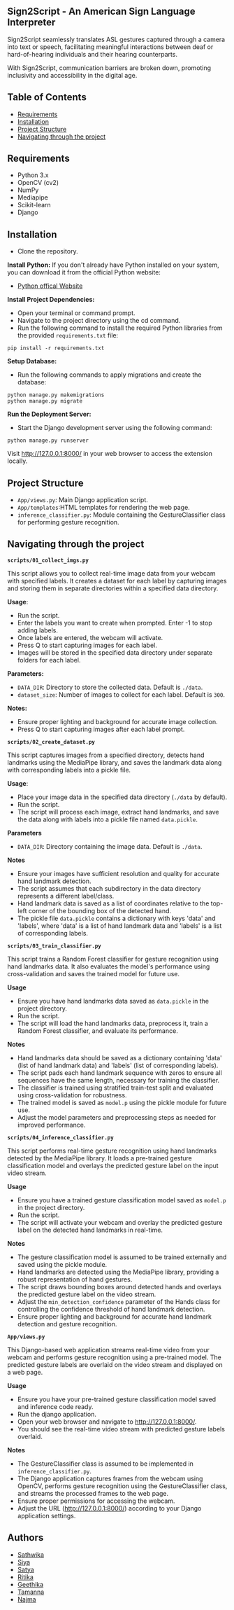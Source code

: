 
## Sign2Script - An American Sign Language Interpreter

Sign2Script  seamlessly translates ASL gestures captured through a camera into text or speech, facilitating meaningful interactions between deaf or hard-of-hearing individuals and their hearing counterparts.

With Sign2Script, communication barriers are broken down, promoting inclusivity and accessibility in the digital age.

## Table of Contents
- [Requirements](#requirements)
- [Installation](#installation)
- [Project Structure](#project-structure)
- [Navigating through the project](#navigating-through-the-project)

## Requirements
- Python 3.x
- OpenCV (cv2)
- NumPy
- Mediapipe
- Scikit-learn
- Django
## Installation
- Clone the repository.

__Install Python:__
If you don't already have Python installed on your system, you can download it from the official Python website:
- [Python offical Website](https://www.python.org/downloads/)

__Install Project Dependencies:__
- Open your terminal or command prompt.
- Navigate to the project directory using the cd command.
- Run the following command to install the required Python libraries from the provided ```requirements.txt``` file:
```
pip install -r requirements.txt
```
__Setup Database:__
- Run the following commands to apply migrations and create the database:
```
python manage.py makemigrations
python manage.py migrate
```
__Run the Deployment Server:__

- Start the Django development server using the following command:
```
python manage.py runserver
```
Visit http://127.0.0.1:8000/ in your web browser to access the extension locally.
## Project Structure
- ```App/views.py```: Main Django application script.
- ```App/templates```:HTML templates for rendering the web page.
- ```inference_classifier.py```: Module containing the GestureClassifier class for performing gesture recognition.

## Navigating through the project

 __```scripts/01_collect_imgs.py```__

This script allows you to collect real-time image data from your webcam with specified labels. It creates a dataset for each label by capturing images and storing them in separate directories within a specified data directory.

 __Usage__:
- Run the script.
- Enter the labels you want to create when prompted. Enter -1 to stop adding labels.
- Once labels are entered, the webcam will activate.
- Press Q to start capturing images for each label.
- Images will be stored in the specified data directory under separate folders for each label.

__Parameters:__

- `DATA_DIR`: Directory to store the collected data. Default is `./data`.
- `dataset_size`: Number of images to collect for each label. Default is `300`.

__Notes:__

- Ensure proper lighting and background for accurate image collection.
- Press Q to start capturing images after each label prompt.

__```scripts/02_create_dataset.py```__

This script captures images from a specified directory, detects hand landmarks using the MediaPipe library, and saves the landmark data along with corresponding labels into a pickle file.

__Usage__:

- Place your image data in the specified data directory (```./data``` by default).
- Run the script.
- The script will process each image, extract hand landmarks, and save the data along with labels into a pickle file named `data.pickle`.

__Parameters__

- `DATA_DIR`: Directory containing the image data. Default is `./data`.

__Notes__

- Ensure your images have sufficient resolution and quality for accurate hand landmark detection.
- The script assumes that each subdirectory in the data directory represents a different label/class.
- Hand landmark data is saved as a list of coordinates relative to the top-left corner of the bounding box of the detected hand.
- The pickle file `data.pickle` contains a dictionary with keys 'data' and 'labels', where 'data' is a list of hand landmark data and 'labels' is a list of corresponding labels.

__```scripts/03_train_classifier.py```__

This script trains a Random Forest classifier for gesture recognition using hand landmarks data. It also evaluates the model's performance using cross-validation and saves the trained model for future use.

__Usage__

- Ensure you have hand landmarks data saved as `data.pickle` in the project directory.
- Run the script.
- The script will load the hand landmarks data, preprocess it, train a Random Forest classifier, and evaluate its performance.

 __Notes__

- Hand landmarks data should be saved as a dictionary containing 'data' (list of hand landmark data) and 'labels' (list of corresponding labels).
- The script pads each hand landmark sequence with zeros to ensure all sequences have the same length, necessary for training the classifier.
- The classifier is trained using stratified train-test split and evaluated using cross-validation for robustness.
- The trained model is saved as `model.p` using the pickle module for future use.
- Adjust the model parameters and preprocessing steps as needed for improved performance.

__```scripts/04_inference_classifier.py```__

This script performs real-time gesture recognition using hand landmarks detected by the MediaPipe library. It loads a pre-trained gesture classification model and overlays the predicted gesture label on the input video stream.

__Usage__

- Ensure you have a trained gesture classification model saved as `model.p` in the project directory.
- Run the script.
- The script will activate your webcam and overlay the predicted gesture label on the detected hand landmarks in real-time.

__Notes__

- The gesture classification model is assumed to be trained externally and saved using the pickle module.
- Hand landmarks are detected using the MediaPipe library, providing a robust representation of hand gestures.
- The script draws bounding boxes around detected hands and overlays the predicted gesture label on the video stream.
- Adjust the `min_detection_confidence` parameter of the Hands class for controlling the confidence threshold of hand landmark detection.
- Ensure proper lighting and background for accurate hand landmark detection and gesture recognition.

__```App/views.py```__

This Django-based web application streams real-time video from your webcam and performs gesture recognition using a pre-trained model. The predicted gesture labels are overlaid on the video stream and displayed on a web page.

__Usage__

- Ensure you have your pre-trained gesture classification model saved and inference code ready.
- Run the django application.
- Open your web browser and navigate to http://127.0.0.1:8000/.
- You should see the real-time video stream with predicted gesture labels overlaid.

__Notes__

- The GestureClassifier class is assumed to be implemented in `inference_classifier.py`.
- The Django application captures frames from the webcam using OpenCV, performs gesture recognition using the GestureClassifier class, and streams the processed frames to the web page.
- Ensure proper permissions for accessing the webcam.
- Adjust the URL (http://127.0.0.1:8000/) according to your Django application settings.

## Authors
- [Sathwika](https://github.com/SreeSathwika)
- [Siya](https://github.com/arorasiya008)
- [Satya](https://github.com/kuval-2004)
- [Ritika](https://github.com/ritzz912)
- [Geethika](https://github.com/GeethikaVangapandu)
- [Tamanna](https://github.com/TamannaRao)
- [Najma](https://github.com/najma-mousavi)
